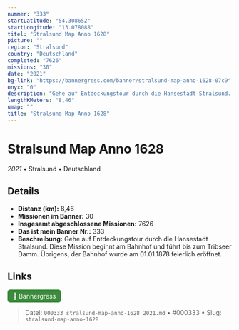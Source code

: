 ```yaml
---
nummer: "333"
startLatitude: "54.308652"
startLongitude: "13.078088"
titel: "Stralsund Map Anno 1628"
picture: ""
region: "Stralsund"
country: "Deutschland"
completed: "7626"
missions: "30"
date: "2021"
bg-link: "https://bannergress.com/banner/stralsund-map-anno-1628-07c9"
onyx: "0"
description: "Gehe auf Entdeckungstour durch die Hansestadt Stralsund. Diese Mission beginnt am Bahnhof und führt bis zum Tribseer Damm. Übrigens, der Bahnhof wurde am 01.01.1878 feierlich eröffnet."
lengthKMeters: "8,46"
umap: ""
title: "Stralsund Map Anno 1628"
---
```

# Stralsund Map Anno 1628

*2021* • Stralsund • Deutschland



## Details
- **Distanz (km):** 8,46
- **Missionen im Banner:** 30
- **Insgesamt abgeschlossene Missionen:** 7626
- **Das ist mein Banner Nr.:** 333
- **Beschreibung:** Gehe auf Entdeckungstour durch die Hansestadt Stralsund. Diese Mission beginnt am Bahnhof und führt bis zum Tribseer Damm. Übrigens, der Bahnhof wurde am 01.01.1878 feierlich eröffnet.


## Links
<div style="margin-top: 0.5em;">
<a href="https://bannergress.com/banner/stralsund-map-anno-1628-07c9" target="_blank" style="display:inline-block;margin-right:8px;padding:6px 12px;background-color:#3c8b3c;color:white;text-decoration:none;border-radius:6px;">🔗 Bannergress</a>

</div>


> Datei: `000333_stralsund-map-anno-1628_2021.md` • #000333 • Slug: `stralsund-map-anno-1628`
